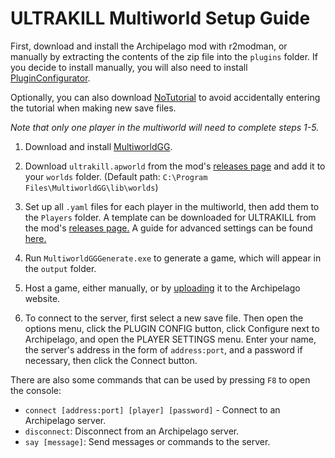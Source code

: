 # ULTRAKILL Multiworld Setup Guide

First, download and install the Archipelago mod with r2modman, or manually by extracting the contents of the zip file into the `plugins` folder. If you decide to install manually, you will also need to install [PluginConfigurator](https://github.com/eternalUnion/UKPluginConfigurator).

Optionally, you can also download [NoTutorial](https://thunderstore.io/c/ultrakill/p/TRPG/NoTutorial/) to avoid accidentally entering the tutorial when making new save files.

*Note that only one player in the multiworld will need to complete steps 1-5.*

1. Download and install [MultiworldGG](https://github.com/MultiworldGG/MultiworldGG/releases).

2. Download `ultrakill.apworld` from the mod's [releases page](https://github.com/TRPG0/ArchipelagoULTRAKILL/releases) and add it to your `worlds` folder. (Default path: `C:\Program Files\MultiworldGG\lib\worlds`)

3. Set up all `.yaml` files for each player in the multiworld, then add them to the `Players` folder. A template can be downloaded for ULTRAKILL from the mod's [releases page.](https://github.com/TRPG0/ArchipelagoULTRAKILL/releases) A guide for advanced settings can be found [here.](https://multiworld.gg/tutorial/MultiworldGG/advanced_settings/en)

4. Run `MultiworldGGGenerate.exe` to generate a game, which will appear in the `output` folder.

5. Host a game, either manually, or by [uploading](https://multiworld.gg/uploads) it to the Archipelago website.

6. To connect to the server, first select a new save file. Then open the options menu, click the PLUGIN CONFIG button, click Configure next to Archipelago, and open the PLAYER SETTINGS menu. Enter your name, the server's address in the form of `address:port`, and a password if necessary, then click the Connect button.

There are also some commands that can be used by pressing `F8` to open the console:

- `connect [address:port] [player] [password]` - Connect to an Archipelago server.
- `disconnect`: Disconnect from an Archipelago server.
- `say [message]`: Send messages or commands to the server.